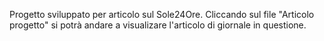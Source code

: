 Progetto sviluppato per articolo sul Sole24Ore.
Cliccando sul file "Articolo progetto" si potrà andare a visualizare l'articolo di giornale in questione.

